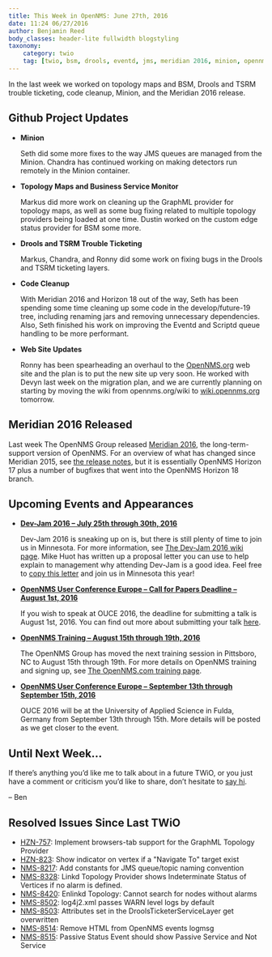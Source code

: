 ```yaml
---
title: This Week in OpenNMS: June 27th, 2016
date: 11:24 06/27/2016
author: Benjamin Reed
body_classes: header-lite fullwidth blogstyling
taxonomy:
    category: twio
    tag: [twio, bsm, drools, eventd, jms, meridian 2016, minion, opennms meridian, opennms meridian 2016, opennms.org, scriptd, topology maps, tsrm, wiki]
---
```


In the last week we worked on topology maps and BSM, Drools and TSRM trouble ticketing, code cleanup, Minion, and the Meridian 2016 release.

Github Project Updates
----------------------

* __Minion__

  Seth did some more fixes to the way JMS queues are managed from the Minion.  Chandra has continued working on making detectors run remotely in the Minion container.

* __Topology Maps and Business Service Monitor__

  Markus did more work on cleaning up the GraphML provider for topology maps, as well as some bug fixing related to multiple topology providers being loaded at one time.  Dustin worked on the custom edge status provider for BSM some more.

* __Drools and TSRM Trouble Ticketing__

  Markus, Chandra, and Ronny did some work on fixing bugs in the Drools and TSRM ticketing layers.

* __Code Cleanup__

  With Meridian 2016 and Horizon 18 out of the way, Seth has been spending some time cleaning up some code in the develop/future-19 tree, including renaming jars and removing unnecessary dependencies. Also, Seth finished his work on improving the Eventd and Scriptd queue handling to be more performant.

* __Web Site Updates__

  Ronny has been spearheading an overhaul to the [OpenNMS.org](http://www.opennms.org/) web site and the plan is to put the new site up very soon.  He worked with Devyn last week on the migration plan, and we are currently planning on starting by moving the wiki from opennms.org/wiki to [wiki.opennms.org](http://wiki.opennms.org/) tomorrow.

Meridian 2016 Released
----------------------

  Last week The OpenNMS Group released [Meridian 2016](http://www.opennms.com/meridian/), the long-term-support version of OpenNMS.  For an overview of what has changed since Meridian 2015, see [the release notes](http://meridian.opennms.com/releasenotes/2016/latest/#_what_s_new_in_meridian_2016), but it is essentially OpenNMS Horizon 17 plus a number of bugfixes that went into the OpenNMS Horizon 18 branch.

Upcoming Events and Appearances
-------------------------------

* __[Dev-Jam 2016 – July 25th through 30th, 2016](https://www.opennms.org/wiki/Dev-Jam_2016)__

  Dev-Jam 2016 is sneaking up on is, but there is still plenty of time to join us in Minnesota.  For more information, see [The Dev-Jam 2016 wiki page](https://www.opennms.org/wiki/Dev-Jam_2016).
  Mike Huot has written up a proposal letter you can use to help explain to management why attending Dev-Jam is a good idea.  Feel free to [copy this letter](https://docs.google.com/document/d/1VerZYe5LwMT_1j5ISAsNU9-ZGcwY_zdA_4DODNlBpYg/edit?usp=sharing) and join us in Minnesota this year!

* __[OpenNMS User Conference Europe – Call for Papers Deadline – August 1st, 2016](http://www.opennms.eu/2016/06/call-for-papers-ouce-2016/)__

  If you wish to speak at OUCE 2016, the deadline for submitting a talk is August 1st, 2016.  You can find out more about submitting your talk [here](http://www.opennms.eu/2016/06/call-for-papers-ouce-2016/).

* __[OpenNMS Training – August 15th through 19th, 2016](http://www.opennms.com/training)__

  The OpenNMS Group has moved the next training session in Pittsboro, NC to August 15th through 19th.  For more details on OpenNMS training and signing up, see [The OpenNMS.com training page](http://www.opennms.com/training/).

* __[OpenNMS User Conference Europe – September 13th through September 15th, 2016](https://ouce.opennms.eu)__

  OUCE 2016 will be at the University of Applied Science in Fulda, Germany from September 13th through 15th.  More details will be posted as we get closer to the event.

Until Next Week…
----------------

If there’s anything you’d like me to talk about in a future TWiO, or you just have a comment or criticism you’d like to share, don’t hesitate to [say hi](mailto:twio@opennms.org).

– Ben

Resolved Issues Since Last TWiO
-------------------------------

* [HZN-757](http://issues.opennms.org/browse/HZN-757): Implement browsers-tab support for the GraphML Topology Provider
* [HZN-823](http://issues.opennms.org/browse/HZN-823): Show indicator on vertex if a "Navigate To" target exist
* [NMS-8217](http://issues.opennms.org/browse/NMS-8217): Add constants for JMS queue/topic naming convention
* [NMS-8328](http://issues.opennms.org/browse/NMS-8328): Linkd Topology Provider shows Indeterminate Status of Vertices if no alarm is defined.
* [NMS-8420](http://issues.opennms.org/browse/NMS-8420): Enlinkd Topology: Cannot search for nodes without alarms
* [NMS-8502](http://issues.opennms.org/browse/NMS-8502): log4j2.xml passes WARN level logs by default
* [NMS-8503](http://issues.opennms.org/browse/NMS-8503): Attributes set in the DroolsTicketerServiceLayer get overwritten
* [NMS-8514](http://issues.opennms.org/browse/NMS-8514): Remove HTML from OpenNMS events logmsg
* [NMS-8515](http://issues.opennms.org/browse/NMS-8515): Passive Status Event should show Passive Service and Not Service
